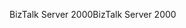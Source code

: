 <span data-ttu-id="12521-101">BizTalk Server 2000</span><span class="sxs-lookup"><span data-stu-id="12521-101">BizTalk Server 2000</span></span>